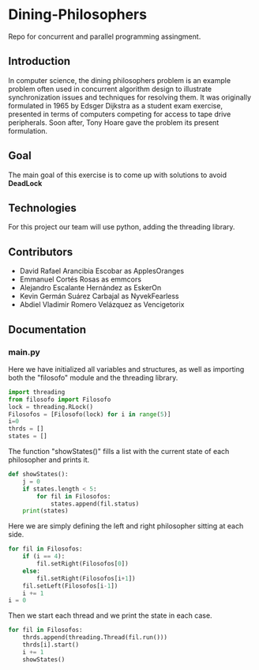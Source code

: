 # Dining-Philosophers
Repo for concurrent and parallel programming assingment.

## Introduction
In computer science, the dining philosophers problem is an example problem often used in concurrent algorithm design to illustrate synchronization issues and techniques for resolving them.
It was originally formulated in 1965 by Edsger Dijkstra as a student exam exercise, presented in terms of computers competing for access to tape drive peripherals. Soon after, Tony Hoare gave the problem its present formulation.

## Goal
The main goal of this exercise is to come up with solutions to avoid <b>DeadLock</b>

## Technologies
For this project our team will use python, adding the threading library.

## Contributors
* David Rafael Arancibia Escobar as ApplesOranges
* Emmanuel Cortés Rosas as emmcors
* Alejandro Escalante Hernández as EskerOn
* Kevin Germán Suárez Carbajal as NyvekFearless 
* Abdiel Vladimir Romero Velázquez as Vencigetorix

## Documentation

### main.py
Here we have initialized all variables and structures, as well as importing both the "filosofo" module and the threading library.
```python
import threading 
from filosofo import Filosofo
lock = threading.RLock()
Filosofos = [Filosofo(lock) for i in range(5)]
i=0
thrds = []
states = []
```
The function "showStates()" fills a list with the current state of each philosopher and prints it.

```python
def showStates():
    j = 0
    if states.length < 5:
        for fil in Filosofos:
            states.append(fil.status)
    print(states)
```
Here we are simply defining the left and right philosopher sitting at each side.

```python
for fil in Filosofos:
    if (i == 4):
        fil.setRight(Filosofos[0])
    else:
        fil.setRight(Filosofos[i+1])
    fil.setLeft(Filosofos[i-1])
    i += 1
i = 0
```
Then we start each thread and we print the state in each case.

```python
for fil in Filosofos:
    thrds.append(threading.Thread(fil.run()))
    thrds[i].start()
    i += 1
    showStates()
```
